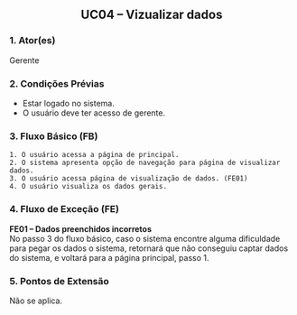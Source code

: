 ## <center> UC04 – Vizualizar dados

### 1. Ator(es)

Gerente

### 2. Condições Prévias

- Estar logado no sistema.
- O usuário deve ter acesso de gerente.

### 3. Fluxo Básico (FB)

    1. O usuário acessa a página de principal.
    2. O sistema apresenta opção de navegação para página de visualizar dados.
    3. O usuário acessa página de visualização de dados. (FE01)
    4. O usuário visualiza os dados gerais.

### 4. Fluxo de Exceção (FE)

**FE01 – Dados preenchidos incorretos**
<br>
No passo 3 do fluxo básico, caso o sistema encontre alguma dificuldade para pegar os dados o sistema, retornará que não conseguiu captar dados do sistema, e voltará para a página principal, passo 1.

### 5. Pontos de Extensão

Não se aplica.




